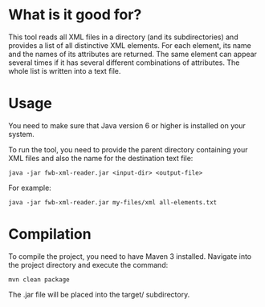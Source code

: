 # What is it good for?

This tool reads all XML files in a directory (and its subdirectories) and provides a list of all 
distinctive XML elements. For each element, its name and the names of its attributes are returned.
The same element can appear several times if it has several different combinations of attributes.
The whole list is written into a text file.

# Usage

You need to make sure that Java version 6 or higher is installed on your system.

To run the tool, you need to provide the parent directory containing your XML files and also 
the name for the destination text file:

`java -jar fwb-xml-reader.jar <input-dir> <output-file>`

For example:

`java -jar fwb-xml-reader.jar my-files/xml all-elements.txt`

# Compilation

To compile the project, you need to have Maven 3 installed. Navigate into the project directory 
and execute the command:

`mvn clean package`

The .jar file will be placed into the target/ subdirectory.
